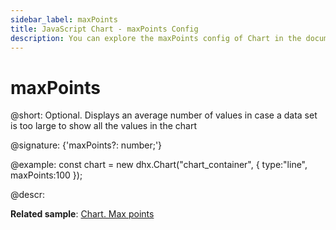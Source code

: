 ```yaml
---
sidebar_label: maxPoints
title: JavaScript Chart - maxPoints Config 
description: You can explore the maxPoints config of Chart in the documentation of the DHTMLX JavaScript UI library. Browse developer guides and API reference, try out code examples and live demos, and download a free 30-day evaluation version of DHTMLX Suite.
---
```


# maxPoints

@short: Optional. Displays an average number of values in case a data set is too large to show all the values in the chart

@signature: {'maxPoints?: number;'}

@example:
const chart = new dhx.Chart("chart_container", {
    type:"line",
    maxPoints:100
});

@descr:

**Related sample**: [Chart. Max points](https://snippet.dhtmlx.com/6917eudu)

[comment]: # (@related: chart/configuration_properties.md#main-properties)
